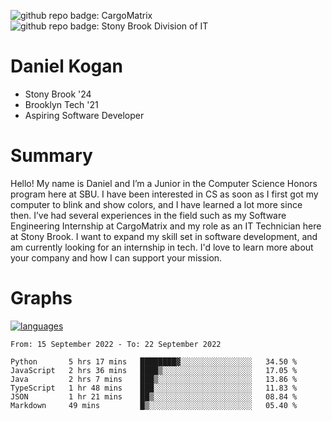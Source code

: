 ![github repo badge: CargoMatrix](https://img.shields.io/badge/CargoMatrix--181717?color=blue)
![github repo badge: Stony Brook Division of IT](https://img.shields.io/badge/Stony%20Brook%20Division%20of%20IT--181717?color=red)
# Daniel Kogan

- Stony Brook '24
- Brooklyn Tech '21
- Aspiring Software Developer

# Summary

Hello! My name is Daniel and I’m a Junior in the Computer Science Honors program here at SBU. I have been interested in CS as soon as I first got my computer to blink and show colors, and I have learned a lot more since then. I’ve had several experiences in the field such as my Software Engineering Internship at CargoMatrix and my role as an IT Technician here at Stony Brook. I want to expand my skill set in software development, and am currently looking for an internship in tech. I'd love to learn more about your company and how I can support your mission.

# Graphs

<div style="width: 100%">

[![languages](https://github-readme-stats.vercel.app/api/top-langs/?username=daminals&langs_count=8&hide=html&layout=compact)](https://github-readme-stats.vercel.app/api/top-langs/?username=daminals&langs_count=8&hide=html&layout=compact)
</div>

<!--START_SECTION:waka-->

```text
From: 15 September 2022 - To: 22 September 2022

Python       5 hrs 17 mins   ████████▓░░░░░░░░░░░░░░░░   34.50 %
JavaScript   2 hrs 36 mins   ████▒░░░░░░░░░░░░░░░░░░░░   17.05 %
Java         2 hrs 7 mins    ███▒░░░░░░░░░░░░░░░░░░░░░   13.86 %
TypeScript   1 hr 48 mins    ███░░░░░░░░░░░░░░░░░░░░░░   11.83 %
JSON         1 hr 21 mins    ██▒░░░░░░░░░░░░░░░░░░░░░░   08.84 %
Markdown     49 mins         █▒░░░░░░░░░░░░░░░░░░░░░░░   05.40 %
```

<!--END_SECTION:waka-->

